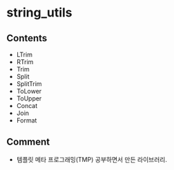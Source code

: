 # string_utils

## Contents
- LTrim
- RTrim
- Trim
- Split
- SplitTrim
- ToLower
- ToUpper
- Concat
- Join
- Format

## Comment
- 템플릿 메타 프로그래밍(TMP) 공부하면서 만든 라이브러리.
